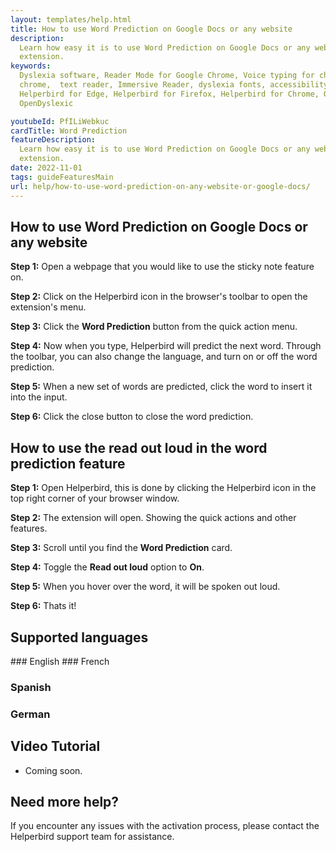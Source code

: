 ```yaml
---
layout: templates/help.html
title: How to use Word Prediction on Google Docs or any website
description:
  Learn how easy it is to use Word Prediction on Google Docs or any website with Helperbirds browser
  extension.
keywords:
  Dyslexia software, Reader Mode for Google Chrome, Voice typing for chrome, Text to speech for
  chrome,  text reader, Immersive Reader, dyslexia fonts, accessibility software, dyslexia software,
  Helperbird for Edge, Helperbird for Firefox, Helperbird for Chrome, Opendyslexic for Chrome,
  OpenDyslexic

youtubeId: PfILiWebkuc
cardTitle: Word Prediction
featureDescription:
  Learn how easy it is to use Word Prediction on Google Docs or any website with Helperbirds browser
  extension.
date: 2022-11-01
tags: guideFeaturesMain
url: help/how-to-use-word-prediction-on-any-website-or-google-docs/
---
```



## How to use Word Prediction on Google Docs or any website

**Step 1:** Open a webpage that you would like to use the sticky note feature on.

**Step 2:** Click on the Helperbird icon in the browser's toolbar to open the extension's menu.

**Step 3:** Click the **Word Prediction** button from the quick action menu.

**Step 4:** Now when you type, Helperbird will predict the next word. Through the toolbar, you can also change the language, and turn on or off the word prediction.

**Step 5:** When a new set of words are predicted, click the word to insert it into the input.

**Step 6:** Click the close button to close the word prediction.




## How to use the read out loud in the word prediction feature

**Step 1:** Open Helperbird, this is done by clicking the Helperbird icon in the top right corner of your browser window.

**Step 2:** The extension will open. Showing the quick actions and other features.

**Step 3:** Scroll until you find the **Word Prediction** card.

**Step 4:** Toggle the **Read out loud** option to **On**.

**Step 5:** When you hover over the word, it will be spoken out loud.

**Step 6:** Thats it!





## Supported languages

### English
### French
### Spanish
### German


## Video Tutorial

- Coming soon.

## Need more help?

If you encounter any issues with the activation process, please contact the Helperbird support team for assistance.
